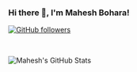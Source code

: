 ### Hi there 👋,  I'm Mahesh Bohara!

<!--
**itsbohara/itsbohara** is a ✨ _special_ ✨ repository because its `README.md` (this file) appears on your GitHub profile.

Here are some ideas to get you started:

- 🔭 I’m currently working on ...
- 🌱 I’m currently learning ...
- 👯 I’m looking to collaborate on ...
- 🤔 I’m looking for help with ...
- 💬 Ask me about ...
- 📫 How to reach me: ...
- 😄 Pronouns: ...
- ⚡ Fun fact: ...
-->


[![GitHub followers](https://img.shields.io/github/followers/itsbohara.svg?style=social&label=Follow)](https://github.com/itsbohara?tab=followers)

</br>

![Mahesh's GitHub Stats](https://github-readme-stats.vercel.app/api?username=itsbohara&hide=[%22issues%22]&show_icons=true&title_color=fff&icon_color=79ff97&text_color=9f9f9f&bg_color=000b4f)
